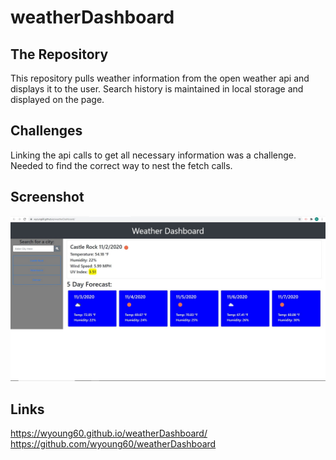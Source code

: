 # weatherDashboard

## The Repository

This repository pulls weather information from the open weather api and displays it to the user. Search history is maintained in local storage and displayed on the page.

## Challenges

Linking the api calls to get all necessary information was a challenge. Needed to find the correct way to nest the fetch calls.

## Screenshot

<img src=/Assets/Screenshot.JPG>

## Links

https://wyoung60.github.io/weatherDashboard/ <br />
https://github.com/wyoung60/weatherDashboard
